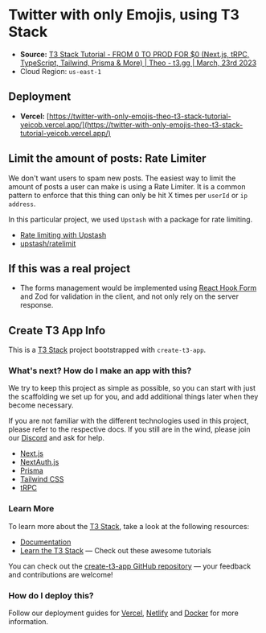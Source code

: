 # Twitter with only Emojis, using T3 Stack

- **Source:** [T3 Stack Tutorial - FROM 0 TO PROD FOR $0 (Next.js, tRPC, TypeScript, Tailwind, Prisma & More) | Theo - t3.gg | March, 23rd 2023](https://youtu.be/YkOSUVzOAA4)
- Cloud Region: `us-east-1`

## Deployment

- **Vercel:** [https://twitter-with-only-emojis-theo-t3-stack-tutorial-yeicob.vercel.app/](https://twitter-with-only-emojis-theo-t3-stack-tutorial-yeicob.vercel.app/)

## Limit the amount of posts: Rate Limiter

We don't want users to spam new posts. The easiest way to limit the amount of
posts a user can make is using a Rate Limiter. It is a common pattern to enforce
that this thing can only be hit X times per `userId` or `ip address`.

In this particular project, we used `Upstash` with a package for rate limiting.

- [Rate limiting with Upstash](https://youtu.be/YkOSUVzOAA4?t=5880)
- [upstash/ratelimit](https://github.com/upstash/ratelimit)

## If this was a real project

- The forms management would be implemented using [React Hook
  Form](https://react-hook-form.com/) and Zod for validation in the client, and
  not only rely on the server response.

## Create T3 App Info

This is a [T3 Stack](https://create.t3.gg/) project bootstrapped with `create-t3-app`.

### What's next? How do I make an app with this?

We try to keep this project as simple as possible, so you can start with just the scaffolding we set up for you, and add additional things later when they become necessary.

If you are not familiar with the different technologies used in this project, please refer to the respective docs. If you still are in the wind, please join our [Discord](https://t3.gg/discord) and ask for help.

- [Next.js](https://nextjs.org)
- [NextAuth.js](https://next-auth.js.org)
- [Prisma](https://prisma.io)
- [Tailwind CSS](https://tailwindcss.com)
- [tRPC](https://trpc.io)

### Learn More

To learn more about the [T3 Stack](https://create.t3.gg/), take a look at the following resources:

- [Documentation](https://create.t3.gg/)
- [Learn the T3 Stack](https://create.t3.gg/en/faq#what-learning-resources-are-currently-available) — Check out these awesome tutorials

You can check out the [create-t3-app GitHub repository](https://github.com/t3-oss/create-t3-app) — your feedback and contributions are welcome!

### How do I deploy this?

Follow our deployment guides for [Vercel](https://create.t3.gg/en/deployment/vercel), [Netlify](https://create.t3.gg/en/deployment/netlify) and [Docker](https://create.t3.gg/en/deployment/docker) for more information.
